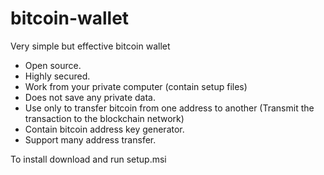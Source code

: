 # bitcoin-wallet
Very simple but effective bitcoin wallet
* Open source. 
* Highly secured. 
* Work from your private computer (contain setup files)
* Does not save any private data.
* Use only to transfer bitcoin from one address to another (Transmit the transaction to the blockchain network)
* Contain bitcoin address key generator.
* Support many address transfer. 

To install download and run setup.msi
